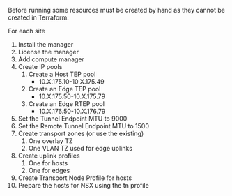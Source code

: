 Before running some resources must be created by hand as they cannot be created in Terraform:

For each site
1. Install the manager
2. License the manager
3. Add compute manager
4. Create IP pools
    1. Create a Host TEP pool 
        - 10.X.175.10-10.X.175.49
    2. Create an Edge TEP pool
        - 10.X.175.50-10.X.175.79
    3. Create an Edge RTEP pool
        - 10.X.176.50-10.X.176.79
5. Set the Tunnel Endpoint MTU to 9000
6. Set the Remote Tunnel Endpoint MTU to 1500 
7. Create transport zones (or use the existing)
    1. One overlay TZ
    2. One VLAN TZ used for edge uplinks
8. Create uplink profiles
    1. One for hosts
    2. One for edges
9. Create Transport Node Profile for hosts
10. Prepare the hosts for NSX using the tn profile